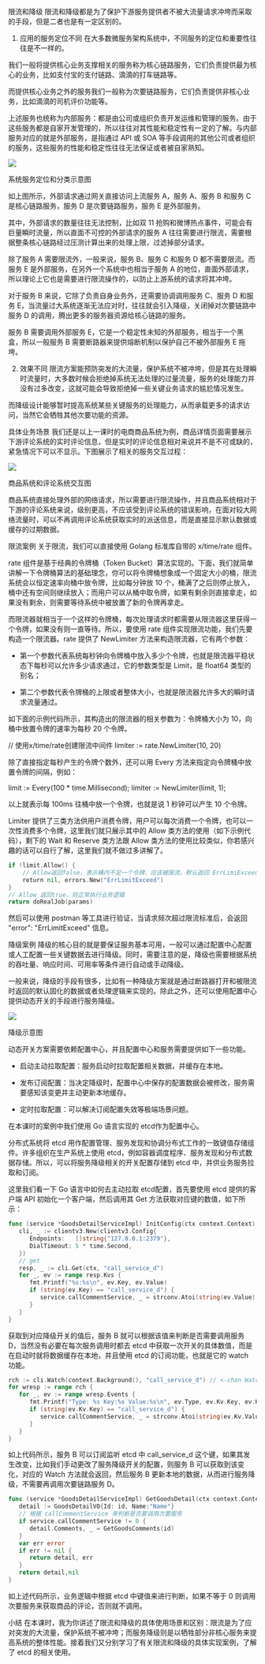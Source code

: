 限流和降级
限流和降级都是为了保护下游服务提供者不被大流量请求冲垮而采取的手段，但是二者也是有一定区别的。

1. 应用的服务定位不同
在大多数微服务架构系统中，不同服务的定位和重要性往往是不一样的。

我们一般将提供核心业务支撑相关的服务称为核心链路服务，它们负责提供最为核心的业务，比如支付宝的支付链路、滴滴的打车链路等。

而提供核心业务之外的服务我们一般称为次要链路服务，它们负责提供非核心业务，比如滴滴的司机评价功能等。

上述服务也统称为内部服务：都是由公司或组织负责开发运维和管理的服务。由于这些服务都是自家开发管理的，所以往往对其性能和稳定性有一定的了解。与内部服务对应的就是外部服务，是指通过 API 或 SOA 等手段调用的其他公司或者组织的服务，这些服务的性能和稳定性往往无法保证或者被自家熟知。

![](../../../images/go/microservice/service-92.png)

系统服务定位和分类示意图

如上图所示，外部请求通过网关直接访问上流服务 A，服务 A、服务 B 和服务 C 是核心链路服务，服务 D 是次要链路服务，服务 E 是外部服务。

其中，外部请求的数量往往无法控制，比如双 11 抢购和微博热点事件，可能会有巨量瞬时流量，所以直面不可控的外部请求的服务 A 往往需要进行限流，需要根据整条核心链路经过压测计算出来的处理上限，过滤掉部分请求。

除了服务 A 需要限流外，一般来说，服务 B、服务 C 和服务 D 都不需要限流。而服务 E 是外部服务，在另外一个系统中也相当于服务 A 的地位，直面外部请求，所以理论上它也是需要进行限流操作的，以防止上游系统的请求将其冲垮。

对于服务 B 来说，它除了负责自身业务外，还需要协调调用服务 C、服务 D 和服务 E，当流量过大系统逐渐无法应对时，往往就会引入降级，关闭掉对次要链路中服务 D 的调用，腾出更多的服务器资源给核心链路的服务。

服务 B 需要调用外部服务 E，它是一个稳定性未知的外部服务，相当于一个黑盒，所以一般服务 B 需要断路器来提供熔断机制以保护自己不被外部服务 E 拖垮。

2. 效果不同
限流方案能预防突发的大流量，保护系统不被冲垮，但是其在处理瞬时流量时，大多数时候会拒绝掉系统无法处理的过量流量，服务的处理能力并没有过多改变，这就可能会导致拒绝掉一些关键业务请求的尴尬情况发生。

而降级设计能够暂时提高系统某些关键服务的处理能力，从而承载更多的请求访问，当然它会牺牲其他次要功能的资源。

具体业务场景
我们还是以上一课时的电商商品系统为例，商品详情页面需要展示下游评论系统的实时评论信息，但是实时的评论信息相对来说并不是不可或缺的，紧急情况下可以不显示。下图展示了相关的服务交互过程：

![](../../../images/go/microservice/service-93.png)

商品系统和评论系统交互图

商品系统直接处理外部的网络请求，所以需要进行限流操作，并且商品系统相对于下游的评论系统来说，级别更高，不应该受到评论系统的错误影响，在面对较大网络流量时，可以不再调用评论系统获取实时的派送信息，而是直接显示默认数据或缓存的过期数据。

限流案例
关于限流，我们可以直接使用 Golang 标准库自带的 x/time/rate 组件。

rate 组件是基于经典的令牌桶（Token Bucket）算法实现的。下面，我们就简单讲解一下令牌桶算法的基础理念，你可以将令牌桶想象成一个固定大小的桶，限流系统会以恒定速率向桶中放令牌，比如每分钟放 10 个，桶满了之后则停止放入，桶中还有空间则继续放入；而用户可以从桶中取令牌，如果有剩余则直接拿走，如果没有剩余，则需要等待系统中被放置了新的令牌再拿走。

而限流器就相当于一个这样的令牌桶，每次处理请求时都需要从限流器这里获得一个令牌，如果没有则一直等待。所以，要使用 rate 组件实现限流功能，我们先要构造一个限流器。rate 提供了 NewLimiter 方法来构造限流器，它有两个参数：

- 第一个参数代表系统每秒钟向令牌桶中放入多少个令牌，也就是限流器平稳状态下每秒可以允许多少请求通过，它的参数类型是 Limit，是 float64 类型的别名；

- 第二个参数代表令牌桶的上限或者整体大小，也就是限流器允许多大的瞬时请求流量通过。


如下面的示例代码所示，其构造出的限流器的相关参数为：令牌桶大小为 10，向桶中放置令牌的速率为每秒 20 个令牌。

// 使用x/time/rate创建限流中间件
limiter := rate.NewLimiter(10, 20)

除了直接指定每秒产生的令牌个数外，还可以用 Every 方法来指定向令牌桶中放置令牌的间隔，例如：

limit := Every(100 * time.Millisecond);
limiter := NewLimiter(limit, 1);

以上就表示每 100ms 往桶中放一个令牌，也就是说 1 秒钟可以产生 10 个令牌。

Limiter 提供了三类方法供用户消费令牌，用户可以每次消费一个令牌，也可以一次性消费多个令牌，这里我们就只展示其中的 Allow 类方法的使用（如下示例代码），剩下的 Wait 和 Reserve 类方法跟 Allow 类方法的使用比较类似，你若感兴趣的话可以自行了解，这里我们就不做过多讲解了。

```go
if !limit.Allow() {
    // Allow返回false，表示桶内不足一个令牌，应该被限流，默认返回 ErrLimiExceed 异常
    return nil, errors.New("ErrLimitExceed")
}
// Allow 返回true，则正常执行业务逻辑
return doRealJob(params)
```

然后可以使用 postman 等工具进行验证，当请求频次超过限流标准后，会返回 "error": "ErrLimitExceed" 信息。

降级案例
降级的核心目的就是要保证服务基本可用，一般可以通过配置中心配置或人工配置一些关键数据去进行降级。同时，需要注意的是，降级也需要根据系统的吞吐量、响应时间、可用率等条件进行自动或手动降级。

一般来说，降级的手段有很多，比如有一种降级方案就是通过断路器打开和被限流时返回的默认固化的数据或者处理逻辑来实现的。除此之外，还可以使用配置中心提供动态开关的手段进行服务降级。

![](../../../images/go/microservice/service-94.png)

降级示意图

动态开关方案需要依赖配置中心，并且配置中心和服务需要提供如下一些功能。

- 启动主动拉取配置：服务启动时拉取配置相关数据，并缓存在本地。

- 发布订阅配置：当决定降级时，配置中心中保存的配置数据会被修改，服务需要感知该变更并主动更新本地缓存。

- 定时拉取配置：可以解决订阅配置失效等极端场景问题。


在本课时的案例中我们使用 Go 语言实现的 etcd作为配置中心。

分布式系统将 etcd 用作配置管理、服务发现和协调分布式工作的一致键值存储组件。许多组织在生产系统上使用 etcd，例如容器调度程序、服务发现和分布式数据存储。所以，可以将服务降级相关的开关配置存储到 etcd 中，并供业务服务拉取和订阅。

这里我们看一下 Go 语言中如何去主动拉取 etcd配置，首先要使用 etcd 提供的客户端 API 初始化一个客户端，然后调用其 Get 方法获取对应键的数值，如下所示：

```go
func (service *GoodsDetailServiceImpl) InitConfig(ctx context.Context) {
   cli, _ := clientv3.New(clientv3.Config{
      Endpoints:   []string{"127.0.0.1:2379"},
      DialTimeout: 5 * time.Second,
   })
   // get
   resp, _ := cli.Get(ctx, "call_service_d")
   for _, ev := range resp.Kvs {
      fmt.Printf("%s:%s\n", ev.Key, ev.Value)
      if (string(ev.Key) == "call_service_d") {
         service.callCommentService, _ = strconv.Atoi(string(ev.Value))
      }
   }
}
```

获取到对应降级开关的值后，服务 B 就可以根据该值来判断是否需要调用服务 D，当然没有必要在每次服务调用时都去 etcd 中获取一次开关的具体数值，而是在启动时就将数据缓存在本地，并且使用 etcd 的订阅功能，也就是它的 watch 功能。

```go
rch := cli.Watch(context.Background(), "call_service_d") // <-chan WatchResponse
for wresp := range rch {
   for _, ev := range wresp.Events {
      fmt.Printf("Type: %s Key:%s Value:%s\n", ev.Type, ev.Kv.Key, ev.Kv.Value)
      if (string(ev.Kv.Key) == "call_service_d") {
         service.callCommentService, _ = strconv.Atoi(string(ev.Kv.Value))
      }
   }
}
```

如上代码所示，服务 B 可以订阅监听 etcd 中 call_service_d 这个键，如果其发生改变，比如我们手动更改了服务降级开关的配置，则服务 B 可以获取到该变化，对应的 Watch 方法就会返回，然后服务 B 更新本地的数据，从而进行服务降级，不需要再调用次要链路服务 D。

```go
func (service *GoodsDetailServiceImpl) GetGoodsDetail(ctx context.Context, id string) (GoodsDetailVO, error) {
   detail := GoodsDetailVO{Id: id, Name:"Name"}
   // 根据 callCommentService 来判断是否要调用次要服务
   if service.callCommentService != 0 {
      detail.Comments, _ = GetGoodsComments(id)
   }
   var err error
   if err != nil {
      return detail, err
   }
   return detail,nil
}
```

如上述代码所示，业务逻辑中根据 etcd 中键值来进行判断，如果不等于 0 则调用次要服务来获取商品的评论，否则就不调用。

小结
在本课时，我为你讲述了限流和降级的具体使用场景和区别：限流是为了应对突发的大流量，保护系统不被冲垮；而服务降级则是以牺牲部分非核心服务来提高系统的整体性能。接着我们又分别学习了有关限流和降级的具体实现案例，了解了 etcd 的相关使用。